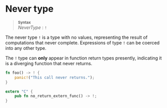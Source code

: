 # Never type

> **<sup>Syntax</sup>**\
> _NeverType_ : `!`

The never type `!` is a type with no values, representing the result of
computations that never complete. Expressions of type `!` can be coerced into
any other type.

The `!` type can **only** appear in function return types presently,
indicating it is a diverging function that never returns.

```rust
fn foo() -> ! {
    panic!("This call never returns.");
}
```

```rust
extern "C" {
    pub fn no_return_extern_func() -> !;
}
```
